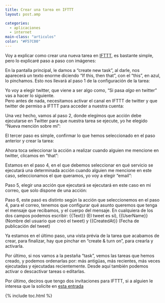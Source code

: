 ```yaml
---
title: Crear una tarea en IFTTT
layout: post.amp

categories:
  - aplicaciones
  - internet
main-class: "articulos"
color: "#F57C00"
---
```

Voy a explicar como crear una nueva tarea en [IFTTT][1], es bastante simple, pero lo explicaré paso a paso con imágenes:  
<!--ad-->

En la pantalla principal, le damos a &#8220;create new task&#8221;, al darle, nos aparecerá un texto enorme diciendo &#8220;If this, then that&#8221;, con el &#8220;this&#8221;, en azul, lo pinchamos. Esto nos llevará al paso 1 de la configuración de la tarea:

<div class="separator" style="clear: both; text-align: center;">
<a href="https://1.bp.blogspot.com/_IlK2pNFFgGM/TUlK9bEMzeI/AAAAAAAAAUY/WK6g65d-6HE/s1600/paso1.png" imageanchor="1" style="margin-left:1em; margin-right:1em"><amp-img border="0" height="244" width="320" src="https://1.bp.blogspot.com/_IlK2pNFFgGM/TUlK9bEMzeI/AAAAAAAAAUY/WK6g65d-6HE/s320/paso1.png" /></a>
</div>

Yo voy a elegir twitter, que viene a ser algo como, &#8220;Si pasa *algo* en twitter&#8221; vas a hacer lo siguiente.  
Pero antes de nada, necesitamos activar el canal en IFTTT de twitter y que twitter de permiso a IFTTT para acceder a nuestra cuenta:

<div class="separator" style="clear: both; text-align: center;">
<a href="https://2.bp.blogspot.com/_IlK2pNFFgGM/TUlMWh_UTjI/AAAAAAAAAUo/hcV80HUbWDQ/s1600/activarCanal.png" imageanchor="1" style="margin-left:1em; margin-right:1em"><amp-img border="0" height="244" width="320" src="https://2.bp.blogspot.com/_IlK2pNFFgGM/TUlMWh_UTjI/AAAAAAAAAUo/hcV80HUbWDQ/s320/activarCanal.png" /></a>
</div>
<div class="separator" style="clear: both; text-align: center;">
<a href="https://3.bp.blogspot.com/_IlK2pNFFgGM/TUlL-ov994I/AAAAAAAAAUg/LiWoxcVHock/s1600/darPErmiso.png" imageanchor="1" style="margin-left:1em; margin-right:1em"><amp-img border="0" height="320" width="291" src="https://3.bp.blogspot.com/_IlK2pNFFgGM/TUlL-ov994I/AAAAAAAAAUg/LiWoxcVHock/s320/darPErmiso.png" /></a>
</div>

Una vez hecho, vamos al paso 2, donde elegímos que acción debe ejecutarse en Twitter para que nuestra tarea se ejecute, yo he elegido &#8220;Nueva mención sobre mí&#8221;:

<div class="separator" style="clear: both; text-align: center;">
<a href="https://2.bp.blogspot.com/_IlK2pNFFgGM/TUlM2APKJhI/AAAAAAAAAUw/RURd5PCDX0k/s1600/paso2.png" imageanchor="1" style="margin-left:1em; margin-right:1em"><amp-img border="0" height="244" width="320" src="https://2.bp.blogspot.com/_IlK2pNFFgGM/TUlM2APKJhI/AAAAAAAAAUw/RURd5PCDX0k/s320/paso2.png" /></a>
</div>

El tercer paso es simple, confirmar lo que hemos seleccionado en el paso anterior y crear la tarea:

<div class="separator" style="clear: both; text-align: center;">
<a href="https://4.bp.blogspot.com/_IlK2pNFFgGM/TUlNmhdeskI/AAAAAAAAAU4/GhpKuCQVCEA/s1600/paso3.png" imageanchor="1" style="margin-left:1em; margin-right:1em"><amp-img border="0" height="244" width="320" src="https://4.bp.blogspot.com/_IlK2pNFFgGM/TUlNmhdeskI/AAAAAAAAAU4/GhpKuCQVCEA/s320/paso3.png" /></a>
</div>

Ahora toca seleccionar la acción a realizar cuando alguien me mencione en twitter, clicamos en &#8220;that&#8221;:

<div class="separator" style="clear: both; text-align: center;">
<a href="https://3.bp.blogspot.com/_IlK2pNFFgGM/TUlN1zm8L9I/AAAAAAAAAVA/g87jS2Qi6E0/s1600/accionarealizar.png" imageanchor="1" style="margin-left:1em; margin-right:1em"><amp-img border="0" height="244" width="320" src="https://3.bp.blogspot.com/_IlK2pNFFgGM/TUlN1zm8L9I/AAAAAAAAAVA/g87jS2Qi6E0/s320/accionarealizar.png" /></a>
</div>

Estamos en el paso 4, en el que debemos seleccionar en qué servicio se ejecutará una determinada acción cuando alguien me mencione en este caso, seleccionamos el que queramos, yo voy a elegir &#8220;email&#8221;:

<div class="separator" style="clear: both; text-align: center;">
<a href="https://4.bp.blogspot.com/_IlK2pNFFgGM/TUlOcPNwetI/AAAAAAAAAVI/re15oSNmB-w/s1600/paso4.png" imageanchor="1" style="margin-left:1em; margin-right:1em"><amp-img border="0" height="244" width="320" src="https://4.bp.blogspot.com/_IlK2pNFFgGM/TUlOcPNwetI/AAAAAAAAAVI/re15oSNmB-w/s320/paso4.png" /></a>
</div>

Paso 5, elegir una acción que ejecutará se ejecutará en este caso en mi correo, que solo dispone de una acción:

<div class="separator" style="clear: both; text-align: center;">
<a href="https://2.bp.blogspot.com/_IlK2pNFFgGM/TUlO6GHGMDI/AAAAAAAAAVQ/1WJklmQ8DOY/s1600/paso5.png" imageanchor="1" style="margin-left:1em; margin-right:1em"><amp-img border="0" height="244" width="320" src="https://2.bp.blogspot.com/_IlK2pNFFgGM/TUlO6GHGMDI/AAAAAAAAAVQ/1WJklmQ8DOY/s320/paso5.png" /></a>
</div>

Paso 6, este pasó es distinto según la acción que seleccionemos en el paso 4, para el correo, tenemos que configurar qué asunto queremos que tenga el mensaje que recibamos, y el cuerpo del mensaje. En cualquiera de los dos campos podemos escribir: {{Text}} (El tweet es sí), {{UserName}} (Nombre del usuario que creó el tweet) y {{CreatedAt}} (Fecha de publicación del tweet)

<div class="separator" style="clear: both; text-align: center;">
<a href="https://2.bp.blogspot.com/_IlK2pNFFgGM/TUlQgAQ2CQI/AAAAAAAAAVY/dVQaVMY1u-0/s1600/paso6.png" imageanchor="1" style="margin-left:1em; margin-right:1em"><amp-img border="0" height="244" width="320" src="https://2.bp.blogspot.com/_IlK2pNFFgGM/TUlQgAQ2CQI/AAAAAAAAAVY/dVQaVMY1u-0/s320/paso6.png" /></a>
</div>

Ya estamos en el último paso, una vista prévia de la tarea que acabamos de crear, para finalizar, hay que pinchar en &#8220;create & turn on&#8221;, para crearla y activarla.

<div class="separator" style="clear: both; text-align: center;">
<a href="https://1.bp.blogspot.com/_IlK2pNFFgGM/TUlQ6JBd3VI/AAAAAAAAAVg/tbTn18vPcgY/s1600/paso7.png" imageanchor="1" style="margin-left:1em; margin-right:1em"><amp-img border="0" height="244" width="320" src="https://1.bp.blogspot.com/_IlK2pNFFgGM/TUlQ6JBd3VI/AAAAAAAAAVg/tbTn18vPcgY/s320/paso7.png" /></a>
</div>

Por último, si nos vamos a la pestaña &#8220;task&#8221;, vemos las tareas que hemos creado, y podemos ordenarlas por: más antigüas, más recientes, más veces ejecutadas y ejecutadas recientemente. Desde aquí también podemos activar o descactivar tareas o editarlas.

<div class="separator" style="clear: both; text-align: center;">
<a href="https://1.bp.blogspot.com/_IlK2pNFFgGM/TUlRe8ByzDI/AAAAAAAAAVo/JgH5PEpT460/s1600/principal.png" imageanchor="1" style="margin-left:1em; margin-right:1em"><amp-img border="0" height="244" width="320" src="https://1.bp.blogspot.com/_IlK2pNFFgGM/TUlRe8ByzDI/AAAAAAAAAVo/JgH5PEpT460/s320/principal.png" /></a>
</div>

Por último, deciros que tengo dos invitaciones para IFTTT, si a alguien le interesa que la solicite en [esta entrada][2]



 [1]: https://elbauldelprogramador.com/ifttt-disparar-tareas-mediante-eventos/
 [2]: https://elbauldelprogramador.com/2-invitaciones-para-ifttt-disponibles/

{% include toc.html %}
